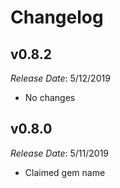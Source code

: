 # Changelog

## v0.8.2

*Release Date*: 5/12/2019

- No changes

## v0.8.0

*Release Date*: 5/11/2019

- Claimed gem name
